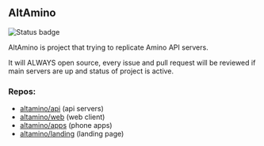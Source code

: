 ## AltAmino
![Status badge](https://img.shields.io/badge/status-active-dark_green)

AltAmino is project that trying to replicate Amino API servers.

It will ALWAYS open source, every issue and pull request will be reviewed if main servers are up and status of project is active.

### Repos:
- [altamino/api](https://github.com/altamino/api) (api servers)
- [altamino/web](https://github.com/altamino/web) (web client)
- [altamino/apps](https://github.com/altamino/apps) (phone apps)
- [altamino/landing](https://github.com/altamino/landing) (landing page)
